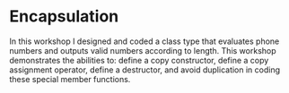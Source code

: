 # Encapsulation
In this workshop I designed and coded a class type that evaluates phone numbers and outputs valid numbers according to length.
This workshop demonstrates the abilities to: define a copy constructor, define a copy assignment operator, define a destructor, and avoid duplication in coding these special member functions.
